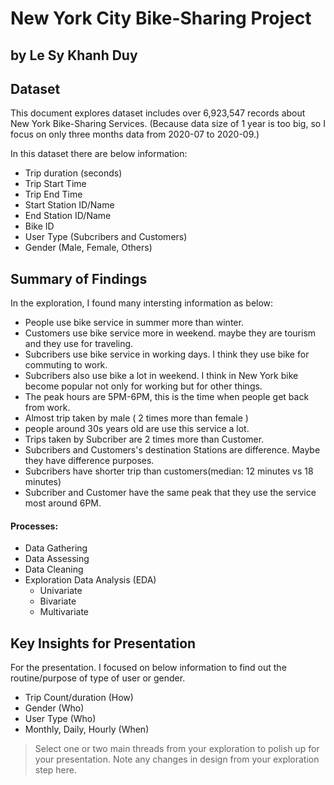 # New York City Bike-Sharing Project
## by Le Sy Khanh Duy


## Dataset
This document explores dataset includes over 6,923,547 records about New York Bike-Sharing Services.
(Because data size of 1 year is too big, so I focus on only three months data from 2020-07 to 2020-09.)

In this dataset there are below information:
* Trip duration (seconds)
* Trip Start Time
* Trip End Time
* Start Station ID/Name
* End Station ID/Name
* Bike ID
* User Type (Subcribers and Customers)
* Gender (Male, Female, Others)

## Summary of Findings
In the exploration, I found many intersting information as below:
* People use bike service in summer more than winter.
* Customers use bike service more in weekend. maybe they are tourism and they use for traveling.
* Subcribers use bike service in working days. I think they use bike for commuting to work.
* Subcribers also use bike a lot in weekend. I think in New York bike become popular not only for working but for other things.
* The peak hours are 5PM-6PM, this is the time when people get back from work.
* Almost trip taken by male ( 2 times more than female )
* people around 30s years old are use this service a lot.
* Trips taken by Subcriber are 2 times more than Customer.
* Subcribers and Customers's destination Stations are difference. Maybe they have difference purposes.
* Subcribers have shorter trip than customers(median: 12 minutes vs 18 minutes)
* Subcriber and Customer have the same peak that they use the service most around 6PM.

#### Processes:
* Data Gathering
* Data Assessing
* Data Cleaning
* Exploration Data Analysis (EDA)
  * Univariate
  * Bivariate
  * Multivariate

## Key Insights for Presentation
For the presentation. I focused on below information to find out the routine/purpose of type of user or gender.
* Trip Count/duration (How)
* Gender (Who)
* User Type (Who)
* Monthly, Daily, Hourly (When)





> Select one or two main threads from your exploration to polish up for your presentation. Note any changes in design from your exploration step here.